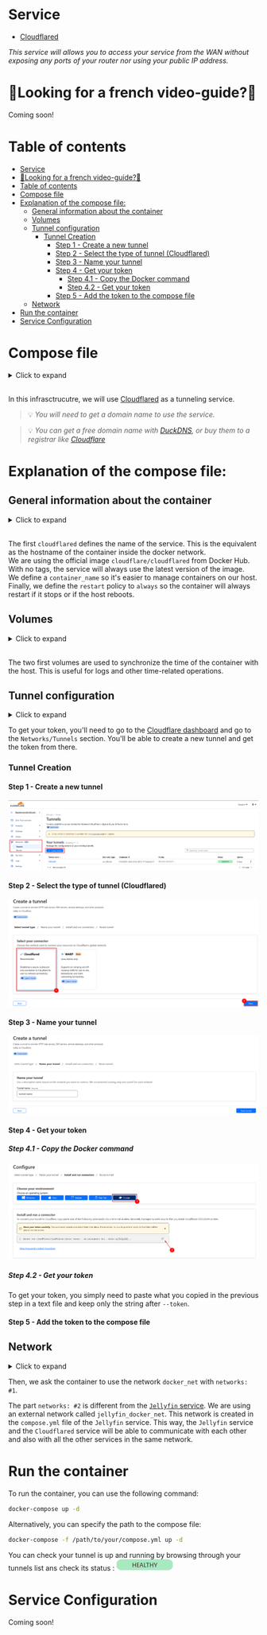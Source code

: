 # Service
- [Cloudflared](https://one.dash.cloudflare.com/5d727414f06a81a09028b3940babbe2b/networks/tunnels)

*This service will allows you to access your service from the WAN without exposing any ports of your router nor using your public IP address.*

# 🥖Looking for a french video-guide?🥖

Coming soon!

# Table of contents

- [Service](#service)
- [🥖Looking for a french video-guide?🥖](#looking-for-a-french-video-guide)
- [Table of contents](#table-of-contents)
- [Compose file](#compose-file)
- [Explanation of the compose file:](#explanation-of-the-compose-file)
  - [General information about the container](#general-information-about-the-container)
  - [Volumes](#volumes)
  - [Tunnel configuration](#tunnel-configuration)
    - [Tunnel Creation](#tunnel-creation)
      - [Step 1 - Create a new tunnel](#step-1---create-a-new-tunnel)
      - [Step 2 - Select the type of tunnel (Cloudflared)](#step-2---select-the-type-of-tunnel-cloudflared)
      - [Step 3 - Name your tunnel](#step-3---name-your-tunnel)
      - [Step 4 - Get your token](#step-4---get-your-token)
        - [Step 4.1 - Copy the Docker command](#step-41---copy-the-docker-command)
        - [Step 4.2 - Get your token](#step-42---get-your-token)
      - [Step 5 - Add the token to the compose file](#step-5---add-the-token-to-the-compose-file)
  - [Network](#network)
- [Run the container](#run-the-container)
- [Service Configuration](#service-configuration)

# Compose file

<details>
<summary>Click to expand</summary>

![compose.yml](./compose.yml)
</details><br>

In this infrasctrucutre, we will use [Cloudflared](https://one.dash.cloudflare.com/5d727414f06a81a09028b3940babbe2b/networks/tunnels) as a tunneling service. <br>

> 💡 *You will need to get a domain name to use the service.*<br>

> 💡 *You can get a free domain name with [DuckDNS](https://www.duckdns.org/), or buy them to a registrar like [Cloudflare](https://cloudflare.com)*


# Explanation of the compose file:

## General information about the container
<details>
<summary>Click to expand</summary>

```yml
---
services:
  cloudflared:
    image: cloudflare/cloudflared
    container_name: cloudflare
    restart: always
    [...]
```
</details><br>

The first `cloudflared` defines the name of the service. This is the equivalent as the hostname of the container inside the docker network.<br>
We are using the official image `cloudflare/cloudflared` from Docker Hub. With no tags, the service will always use the latest version of the image.<br>
We define a `container_name` so it's easier to manage containers on our host.<br>
Finally, we define the `restart` policy to `always` so the container will always restart if it stops or if the host reboots.<br>

## Volumes
<details>
<summary>Click to expand</summary>

```yml
[...]
    volumes:
      - /etc/localtime:/etc/localtime:ro
      - /etc/localtime:/etc/timezone:ro
[...]
```
</details><br>

The two first volumes are used to synchronize the time of the container with the host. This is useful for logs and other time-related operations.<br>

## Tunnel configuration

<details>
<summary>Click to expand</summary>

```yml
[...]
    command: tunnel --no-autoupdate run --token <token_here>
[...]
```
</details>

To get your token, you'll need to go to the [Cloudflare dashboard](https://one.dash.cloudflare.com/) and go to the `Networks/Tunnels` section. You'll be able to create a new tunnel and get the token from there.

### Tunnel Creation

#### Step 1 - Create a new tunnel

![Tunnel Creation](./.attachments/tunnel_creation.png)

#### Step 2 - Select the type of tunnel (Cloudflared)

![Type of tunnel](./.attachments/tunnel_type.png)

#### Step 3 - Name your tunnel

![Name your tunnel](./.attachments/tunnel_name.png)

#### Step 4 - Get your token

##### Step 4.1 - Copy the Docker command

![Copy Docker command](./.attachments/tunnel_command.png)

##### Step 4.2 - Get your token

To get your token, you simply need to paste what you copied in the previous step in a text file and keep only the string after `--token`.

#### Step 5 - Add the token to the compose file

## Network
<details>
<summary>Click to expand</summary>

```yml
[...]
    networks:               #1
      - docker_net

networks:                   #2
  docker_net:
    external:
      name: jellyfin_docker_net
```
</details>

Then, we ask the container to use the network `docker_net` with `networks: #1`.

The part `networks: #2` is different from the [`Jellyfin` service](../jellyfin/compose.yml). We are using an external network called `jellyfin_docker_net`. This network is created in the `compose.yml` file of the `Jellyfin` service. This way, the `Jellyfin` service and the `Cloudflared` service will be able to communicate with each other and also with all the other services in the same network.


# Run the container
To run the container, you can use the following command:
```bash
docker-compose up -d
```
Alternatively, you can specify the path to the compose file:
```bash
docker-compose -f /path/to/your/compose.yml up -d
```

You can check your tunnel is up and running by browsing through your tunnels list ans check its status :
![HEALTHY](./.attachments/healthy.png)


# Service Configuration

Coming soon!